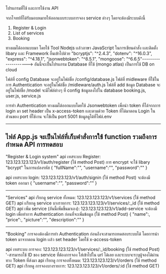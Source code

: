 โปรแกรมที่ใช้ เเละการใช้งาน API

จากโจทย์ที่ได้รับมอบหมายให้ออกแบบระบบการจอง service ต่างๆ โดยจะต้องมีระบบดังนี้
1. Register & Login
2. List of services 
3. Booking

ทางผมได้ออกแบบมา โดยใช้ Tool Nodejs เเล้วภาษา JavaScript ในการเขียนคำสั่ง เเละติดตั้ง libary เเละ Framework อื่นเข้าไปด้วย
    "bcryptjs": "^2.4.3",
    "dotenv": "^16.0.3",
    "express": "^4.18.1",
    "jsonwebtoken": "^8.5.1",
    "mongoose": "^6.6.5"--------------------> อันนี้จะเป็นโปรแกรม Database ที่ใช้ (mongo atlas) เป็นการใช้ DB on cloud
    
ไฟล์ที่ config Database จะอยู่ในไฟล์ชื่อ /config/database.js
ไฟล์ที่ midleware ที่ใช้ในการ Authentication จะอยู่ในไฟล์ชื่อ /midleware/auth.js
ไฟล์ที่ add ข้อมูล Database จะอยู่ในไฟล์ชื่อ /model จะมีไฟล์ต่างๆ ที่ config ข้อมูลลงไปใน database booking.js, user.js, service.js

การทำ Authentication ทางผมได้ออกแบบโดยใช้ Jsonwebtoken เพื่อนำ token ที่ได้จากการ login มา set header เป็น x-access-token เเละตามด้วย Token ที่ได้มาตอน Login
ในส่วนของ port ที่ใช้งาน จะใช้เป็น port 5001 ข้อมูลดูได้ที่ไฟล์.env
___________________________________________________________________________________________________________________________

ไฟล์ App.js จะเป็นไฟล์ที่เก็บคำสั่งการใช้ function รวมถึงการกำหนด API
การทดสอบ
---------
"Register & Login system"
api เทสระบบ Register: 123.123.123.123/v1/auth/register (ใช้ method Post) การ encrypt จะใช้ libary "bcrypt" ในการแปลงรหัส
            {
            "fullName":"",
            "username":"",
            "password":""
            }

api เทสระบบ login: 123.123.123.123/v1/auth/signin (ใช้ method Post) จะต้องมี token ออกมา
            {
            "username":"",
            "password":""
            }
___________________________________________________________________________________________________________________________

"Services"
api เรียกดู service ทั้งหมด: 123.123.123.123/v1/services (ใช้ method GET)
api เเรียกดู service บางรายการ: 123.123.123.123/v1/services/:_id (ใช้ method GET)
api เพิ่ม service (อันนี้เพิ่มขึ้นมาเอง): 123.123.123.123/v1/add-service จะต้องมี login เพื่อทำการ Authentication ก่อนที่จะเพิ่มข้อมูล (ใช้ method Post)
             {
              "name":,
              "price":,
              "picture":"",
              "description":""
            }
___________________________________________________________________________________________________________________________            

"Booking" การจองต้องมีการทำ Authentication ก่อนถึงจะสามารถทดสอบระบบได้ โดยการนำ token มาจากตอน login เเล้ว set header โดยใช้ x-access-token

api เทสระบบ การจอง: 123.123.123.123/v1/services/:_id/booking (ใช้ method Post)
    '-สารมารถใช้ ID ของ service ที่ต้องการจอง ใส่เข้าไปใน url ได้เลย เเละระบบจะระบุผู้จองได้ผ่านทาง Token ที่ส่งมา
api เรียกดู การจองทั้งหมด: 123.123.123.123/v1/orders (ใช้ method GET)
api เรีกยดู การจองบางรายการ: 123.123.123.123/v1/orders/:id (ใช้ method GET) 



